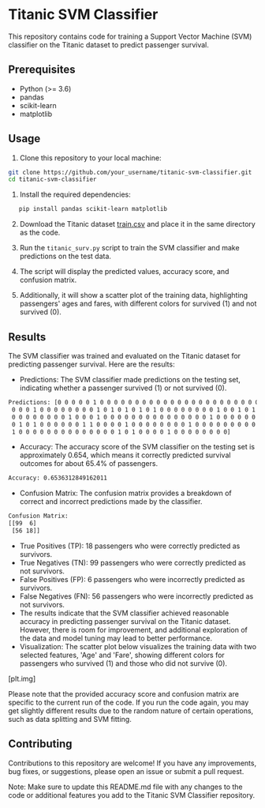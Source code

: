 # Titanic SVM Classifier

This repository contains code for training a Support Vector Machine (SVM) classifier on the Titanic dataset to predict passenger survival.

## Prerequisites

- Python (>= 3.6)
- pandas
- scikit-learn
- matplotlib

## Usage

1. Clone this repository to your local machine:

```bash
git clone https://github.com/your_username/titanic-svm-classifier.git
cd titanic-svm-classifier
```
1. Install the required dependencies:
```bash
   pip install pandas scikit-learn matplotlib
```
2. Download the Titanic dataset [train.csv](train.csv) and place it in the same directory as the code.

3. Run the `titanic_surv.py` script to train the SVM classifier and make predictions on the test data.

4. The script will display the predicted values, accuracy score, and confusion matrix.

5. Additionally, it will show a scatter plot of the training data, highlighting passengers' ages and fares, with different colors for survived (1) and not survived (0).

## Results

The SVM classifier was trained and evaluated on the Titanic dataset for predicting passenger survival. Here are the results:

- Predictions: The SVM classifier made predictions on the testing set, indicating whether a passenger survived (1) or not survived (0).

```bash
Predictions: [0 0 0 0 0 1 0 0 0 0 0 0 0 0 0 0 0 0 0 0 0 0 0 0 0 0 0 0 0 0 0 0 0 0 0 0 0
 0 0 0 1 0 0 0 0 0 0 0 0 1 0 1 0 1 0 1 0 1 0 0 0 0 0 0 0 0 1 0 0 1 0 1 0 1
 0 0 0 0 0 0 0 0 1 0 0 0 1 0 0 0 0 0 0 0 0 0 0 0 0 0 0 0 1 0 0 0 0 0 0 0 0
 0 1 0 1 0 0 0 0 0 0 1 1 0 0 0 0 1 0 0 0 0 0 0 0 0 1 0 0 0 0 0 0 0 0 0 0 0
 1 0 0 0 0 0 0 0 0 0 0 0 0 0 0 1 0 1 0 0 0 0 1 0 0 0 0 0 0 0 0]
```
- Accuracy: The accuracy score of the SVM classifier on the testing set is approximately 0.654, which means it correctly predicted survival outcomes for about 65.4% of passengers.

```bash
Accuracy: 0.6536312849162011
```
- Confusion Matrix: The confusion matrix provides a breakdown of correct and incorrect predictions made by the classifier.
```bash
Confusion Matrix:
[[99  6]
 [56 18]]
```
- True Positives (TP): 18 passengers who were correctly predicted as survivors.
- True Negatives (TN): 99 passengers who were correctly predicted as not survivors.
- False Positives (FP): 6 passengers who were incorrectly predicted as survivors.
- False Negatives (FN): 56 passengers who were incorrectly predicted as not survivors.
- The results indicate that the SVM classifier achieved reasonable accuracy in predicting passenger survival on the Titanic dataset. However, there is room for improvement, and additional exploration of the data and model tuning may lead to better performance.
- Visualization: The scatter plot below visualizes the training data with two selected features, 'Age' and 'Fare', showing different colors for passengers who survived (1) and those who did not survive (0).

[plt.img]

Please note that the provided accuracy score and confusion matrix are specific to the current run of the code. If you run the code again, you may get slightly different results due to the random nature of certain operations, such as data splitting and SVM fitting.

## Contributing

Contributions to this repository are welcome! If you have any improvements, bug fixes, or suggestions, please open an issue or submit a pull request.


Note: Make sure to update this README.md file with any changes to the code or additional features you add to the Titanic SVM Classifier repository.
